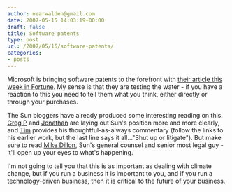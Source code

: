 ```yaml
---
author: nearwalden@gmail.com
date: 2007-05-15 14:03:19+00:00
draft: false
title: Software patents
type: post
url: /2007/05/15/software-patents/
categories:
- posts
---
```


Microsoft is bringing software patents to the forefront with [their article this week in Fortune](http://money.cnn.com/magazines/fortune/fortune_archive/2007/05/28/100033867/).  My sense is that they are testing the water - if you have a reaction to this you need to tell them what you think, either directly or through your purchases.





The Sun bloggers have already produced some interesting reading on this.  [Greg P](http://blogs.sun.com/Gregp/entry/are_software_patents_useful) and [Jonathan](http://blogs.sun.com/jonathan/entry/what_we_did) are laying out Sun's position more and more clearly, and [Tim](http://www.tbray.org/ongoing/When/200x/2007/05/14/Dillon-on-Patent-Trolls) provides his thoughtful-as-always commentary (follow the links to his earlier work, but the last line says it all..."Shut up or litigate").  But make sure to read [Mike Dillon](http://blogs.sun.com/dillon/entry/cautiously_optimistic), Sun's general counsel and senior most legal guy - it'll open up your eyes to what's happening.





I'm not going to tell you that this is as important as dealing with climate change, but if you run a business it is important to you, and if you run a technology-driven business, then it is critical to the future of your business. 



